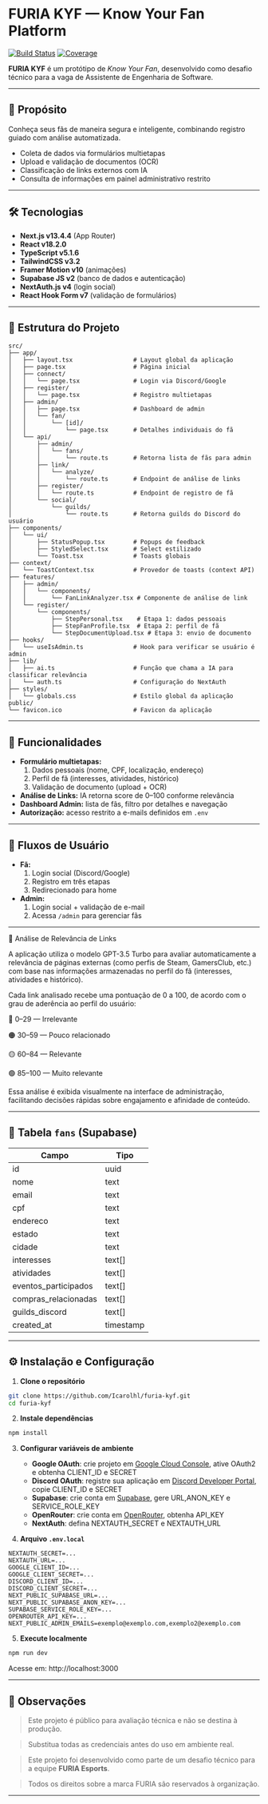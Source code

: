 # FURIA KYF — Know Your Fan Platform

[![Build Status](https://img.shields.io/badge/build-passing-brightgreen)](https://github.com/seu-usuario/furia-kyf/actions)
[![Coverage](https://img.shields.io/badge/coverage-95%25-blue)](https://github.com/seu-usuario/furia-kyf/actions)

**FURIA KYF** é um protótipo de *Know Your Fan*, desenvolvido como desafio técnico para a vaga de Assistente de
Engenharia de Software.

---

## 🚀 Propósito

Conheça seus fãs de maneira segura e inteligente, combinando registro guiado
com análise automatizada.

- Coleta de dados via formulários multietapas
- Upload e validação de documentos (OCR)
- Classificação de links externos com IA
- Consulta de informações em painel administrativo restrito

---

## 🛠 Tecnologias

- **Next.js v13.4.4** (App Router)
- **React v18.2.0**
- **TypeScript v5.1.6**
- **TailwindCSS v3.2**
- **Framer Motion v10** (animações)
- **Supabase JS v2** (banco de dados e autenticação)
- **NextAuth.js v4** (login social)
- **React Hook Form v7** (validação de formulários)

---

## 🧱 Estrutura do Projeto

```
src/
├── app/
│   ├── layout.tsx                 # Layout global da aplicação
│   ├── page.tsx                   # Página inicial
│   ├── connect/
│   │   └── page.tsx               # Login via Discord/Google
│   ├── register/
│   │   └── page.tsx               # Registro multietapas
│   ├── admin/
│   │   ├── page.tsx               # Dashboard de admin
│   │   └── fan/
│   │       └── [id]/
│   │           └── page.tsx       # Detalhes individuais do fã
│   └── api/
│       ├── admin/
│       │   └── fans/
│       │       └── route.ts       # Retorna lista de fãs para admin
│       ├── link/
│       │   └── analyze/
│       │       └── route.ts       # Endpoint de análise de links
│       ├── register/
│       │   └── route.ts           # Endpoint de registro de fã
│       └── social/
│           └── guilds/
│               └── route.ts       # Retorna guilds do Discord do usuário
├── components/
│   └── ui/
│       ├── StatusPopup.tsx        # Popups de feedback
│       ├── StyledSelect.tsx       # Select estilizado
│       └── Toast.tsx              # Toasts globais
├── context/
│   └── ToastContext.tsx           # Provedor de toasts (context API)
├── features/
│   ├── admin/
│   │   └── components/
│   │       └── FanLinkAnalyzer.tsx # Componente de análise de link
│   └── register/
│       └── components/
│           ├── StepPersonal.tsx    # Etapa 1: dados pessoais
│           ├── StepFanProfile.tsx  # Etapa 2: perfil de fã
│           └── StepDocumentUpload.tsx # Etapa 3: envio de documento
├── hooks/
│   └── useIsAdmin.ts              # Hook para verificar se usuário é admin
├── lib/
│   ├── ai.ts                      # Função que chama a IA para classificar relevância
│   └── auth.ts                    # Configuração do NextAuth
├── styles/
│   └── globals.css                # Estilo global da aplicação
public/
└── favicon.ico                    # Favicon da aplicação

```

---

## 📝 Funcionalidades

- **Formulário multietapas:**
  1. Dados pessoais (nome, CPF, localização, endereço)
  2. Perfil de fã (interesses, atividades, histórico)
  3. Validação de documento (upload + OCR)
- **Análise de Links:** IA retorna score de 0–100 conforme relevância
- **Dashboard Admin:** lista de fãs, filtro por detalhes e navegação
- **Autorização:** acesso restrito a e-mails definidos em `.env`

---

## 🔐 Fluxos de Usuário

- **Fã:**
  1. Login social (Discord/Google)
  2. Registro em três etapas
  3. Redirecionado para home
- **Admin:**
  1. Login social + validação de e-mail
  2. Acessa `/admin` para gerenciar fãs

---

🔄 Análise de Relevância de Links

A aplicação utiliza o modelo GPT-3.5 Turbo para avaliar automaticamente a
relevância de páginas externas (como perfis de Steam, GamersClub, etc.) com base
nas informações armazenadas no perfil do fã (interesses, atividades e histórico).

Cada link analisado recebe uma pontuação de 0 a 100, de acordo com o grau de
aderência ao perfil do usuário:

🔴 0–29 — Irrelevante

🟠 30–59 — Pouco relacionado

🟡 60–84 — Relevante

🟢 85–100 — Muito relevante

Essa análise é exibida visualmente na interface de administração, facilitando
decisões rápidas sobre engajamento e afinidade de conteúdo.

---

## 🧬 Tabela `fans` (Supabase)

| Campo                 | Tipo     |
|----------------------|----------|
| id                   | uuid     |
| nome                 | text     |
| email                | text     |
| cpf                  | text     |
| endereco             | text     |
| estado               | text     |
| cidade               | text     |
| interesses           | text[]   |
| atividades           | text[]   |
| eventos_participados | text[]   |
| compras_relacionadas | text[]   |
| guilds_discord       | text[]   |
| created_at           | timestamp|

---

## ⚙️ Instalação e Configuração

1. **Clone o repositório**
```bash
git clone https://github.com/Icarolhl/furia-kyf.git
cd furia-kyf
```
2. **Instale dependências**
```bash
npm install
```
3. **Configurar variáveis de ambiente**
   - **Google OAuth**: crie projeto em [Google Cloud Console](https://console.cloud.google.com), ative OAuth2 e obtenha CLIENT_ID e SECRET
   - **Discord OAuth**: registre sua aplicação em [Discord Developer Portal](https://discord.com/developers), copie CLIENT_ID e SECRET
   - **Supabase**: crie conta em [Supabase](https://supabase.com), gere URL,ANON_KEY e SERVICE_ROLE_KEY
   - **OpenRouter**: crie conta em [OpenRouter](https://openrouter.ai), obtenha API_KEY
   - **NextAuth**: defina NEXTAUTH_SECRET e NEXTAUTH_URL

4. **Arquivo `.env.local`**
```env
NEXTAUTH_SECRET=...
NEXTAUTH_URL=...
GOOGLE_CLIENT_ID=...
GOOGLE_CLIENT_SECRET=...
DISCORD_CLIENT_ID=...
DISCORD_CLIENT_SECRET=...
NEXT_PUBLIC_SUPABASE_URL=...
NEXT_PUBLIC_SUPABASE_ANON_KEY=...
SUPABASE_SERVICE_ROLE_KEY=...
OPENROUTER_API_KEY=...
NEXT_PUBLIC_ADMIN_EMAILS=exemplo@exemplo.com,exemplo2@exemplo.com
```

5. **Execute localmente**
```bash
npm run dev
```

Acesse em: http://localhost:3000

---

## 📌 Observações

> Este projeto é público para avaliação técnica e não se destina à produção.

> Substitua todas as credenciais antes do uso em ambiente real.

> Este projeto foi desenvolvido como parte de um desafio técnico para a equipe **FURIA Esports**.

> Todos os direitos sobre a marca FURIA são reservados à organização.


---
